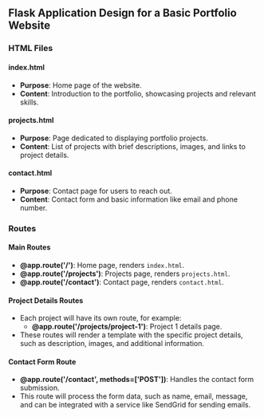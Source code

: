 ## Flask Application Design for a Basic Portfolio Website

### HTML Files
#### index.html
- **Purpose**: Home page of the website.
- **Content**: Introduction to the portfolio, showcasing projects and relevant skills.

#### projects.html
- **Purpose**: Page dedicated to displaying portfolio projects.
- **Content**: List of projects with brief descriptions, images, and links to project details.

#### contact.html
- **Purpose**: Contact page for users to reach out.
- **Content**: Contact form and basic information like email and phone number.

### Routes
#### Main Routes
- **@app.route('/')**: Home page, renders `index.html`.
- **@app.route('/projects')**: Projects page, renders `projects.html`.
- **@app.route('/contact')**: Contact page, renders `contact.html`.

#### Project Details Routes
- Each project will have its own route, for example:
    - **@app.route('/projects/project-1')**: Project 1 details page.
- These routes will render a template with the specific project details, such as description, images, and additional information.

#### Contact Form Route
- **@app.route('/contact', methods=['POST'])**: Handles the contact form submission.
- This route will process the form data, such as name, email, message, and can be integrated with a service like SendGrid for sending emails.
